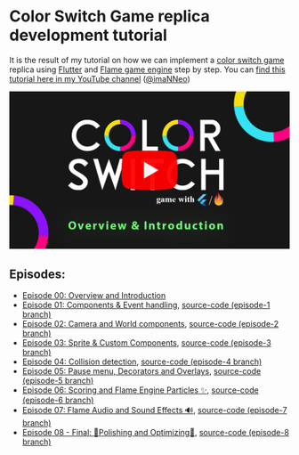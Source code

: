 # Color Switch Game replica development tutorial
It is the result of my tutorial on how we can implement a [color switch game](https://colorswitch.co/) replica using [Flutter](https://flutter.dev) and [Flame game engine](https://flame-engine.org) step by step.
You can [find this tutorial here in my YouTube channel](https://www.youtube.com/playlist?list=PL1-_rCwRcnbNknvJ4fbnsn46_ww8V4CVh) ([@imaNNeo](https://youtube.com/@imaNNeO?si=DsfgCcBjqIv9WIAQ))

[<img src="https://github.com/imaNNeo/flutter_color_switch_game/blob/main/repo_files/overview.png" width=600>](https://youtu.be/ubyoQGPnmmw?si=dV8DBO2BgsvEEu7W)

## Episodes:
* [Episode 00: Overview and Introduction](https://youtu.be/ubyoQGPnmmw?si=EC-6fEfQiTSzcF-9)
* [Episode 01: Components & Event handling](https://youtu.be/eiZDbUBesqE), [source-code (episode-1 branch)](https://github.com/imaNNeo/flutter_color_switch_game/tree/episode-1)
* [Episode 02: Camera and World components](https://youtu.be/nyUayMgZqDg), [source-code (episode-2 branch)](https://github.com/imaNNeo/flutter_color_switch_game/tree/episode-2)
* [Episode 03: Sprite & Custom Components](https://youtu.be/Xb5ySgetpmU), [source-code (episode-3 branch)](https://github.com/imaNNeo/flutter_color_switch_game/tree/episode-3)
* [Episode 04: Collision detection](https://youtu.be/w6hEuWPnXQc), [source-code (episode-4 branch)](https://github.com/imaNNeo/flutter_color_switch_game/tree/episode-4)
* [Episode 05: Pause menu, Decorators and Overlays](https://youtu.be/ISSty1nQ-uQ), [source-code (episode-5 branch)](https://github.com/imaNNeo/flutter_color_switch_game/tree/episode-5)
* [Episode 06: Scoring and Flame Engine Particles ✨](https://youtu.be/QAk4YyNcvrA), [source-code (episode-6 branch)](https://github.com/imaNNeo/flutter_color_switch_game/tree/episode-6)
* [Episode 07: Flame Audio and Sound Effects 🔊](https://youtu.be/uqkX_npgOWA), [source-code (episode-7 branch)](https://github.com/imaNNeo/flutter_color_switch_game/tree/episode-7)
* [Episode 08 - Final: 🌟Polishing and Optimizing🌟](https://youtu.be/dxCTIaveunY), [source-code (episode-8 branch)](https://github.com/imaNNeo/flutter_color_switch_game/tree/episode-8)
